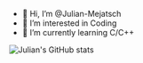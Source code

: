 - 👋 Hi, I’m @Julian-Mejatsch
- 👀 I’m interested in Coding
- 🌱 I’m currently learning C/C++

![Julian's GitHub stats](https://github-readme-stats.vercel.app/api?username=Julian-Mejatsch&count_private=true&show_icons=true)


<!---
Julian-Mejatsch/Julian-Mejatsch is a ✨ special ✨ repository because its `README.md` (this file) appears on your GitHub profile.
You can click the Preview link to take a look at your changes.
--->
